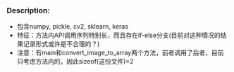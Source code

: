 ### Description:
- 包含numpy, pickle, cv2, sklearn, keras
- 特征：方法内API调用序列特别长，而且存在if-else分支(目前对这种情况的结果记录形式或许是不合理的？)
- 注意：有main和convert_image_to_array两个方法，前者调用了后者，目前只考虑方法内的，因此sizeof(这份文件)=2